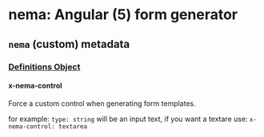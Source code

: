 # nema: Angular (5) form generator

## `nema` (custom) metadata

### [Definitions Object](https://github.com/OAI/OpenAPI-Specification/blob/master/versions/2.0.md#definitionsObject)

#### x-nema-control

Force a custom control when generating form templates.

for example: `type: string` will be an input text, if you want a textare use:
`x-nema-control: textarea`
